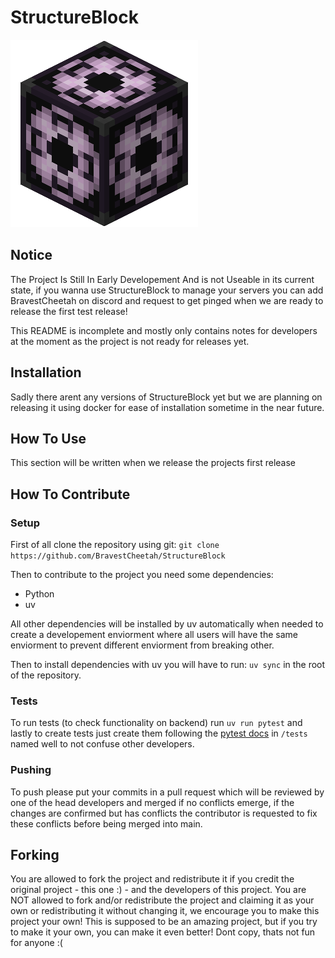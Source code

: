 # StructureBlock 

![logo](Structure_Block.png)

## Notice
The Project Is Still In Early Developement And is not Useable in its current state, if you wanna use StructureBlock to manage your servers you can add BravestCheetah on discord and request to get pinged when we are ready to release the first test release!

This README is incomplete and mostly only contains notes for developers at the moment as the project is not ready for releases yet.

## Installation
Sadly there arent any versions of StructureBlock yet but we are planning on releasing it using docker for ease of installation sometime in the near future.

## How To Use
This section will be written when we release the projects first release

## How To Contribute

### Setup
First of all clone the repository using git:
`git clone https://github.com/BravestCheetah/StructureBlock`

Then to contribute to the project you need some dependencies:
* Python
* uv

All other dependencies will be installed by uv automatically when needed to create a developement enviorment where all users will have the same enviorment to prevent different enviorment from breaking other.

Then to install dependencies with uv you will have to run:
`uv sync`
in the root of the repository.

### Tests
To run tests (to check functionality on backend) run
`uv run pytest`
and lastly to create tests just create them following the [pytest docs](https://docs.pytest.org/en/stable/) in `/tests` named well to not confuse other developers.

### Pushing
To push please put your commits in a pull request which will be reviewed by one of the head developers and merged if no conflicts emerge, if the changes are confirmed but has conflicts the contributor is requested to fix these conflicts before being merged into main.

## Forking
You are allowed to fork the project and redistribute it if you credit the original project - this one :) - and the developers of this project. 
You are NOT allowed to fork and/or redistribute the project and claiming it as your own or redistributing it without changing it, we encourage you to make this project your own! This is supposed to be an amazing project, but if you try to make it your own, you can make it even better! Dont copy, thats not fun for anyone :(
